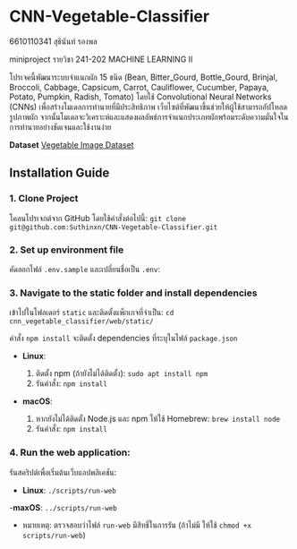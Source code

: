 # CNN-Vegetable-Classifier


6610110341 สุธินันท์ รองพล

miniproject รายวิชา 241-202 MACHINE LEARNING II

โปรเจคนี้พัฒนาระบบจำแนกผัก 15 ชนิด (Bean, Bitter_Gourd, Bottle_Gourd, Brinjal, Broccoli, Cabbage, Capsicum, Carrot, Cauliflower, Cucumber, Papaya, Potato, Pumpkin, Radish, Tomato) โดยใช้ Convolutional Neural Networks (CNNs) เพื่อสร้างโมเดลการทำนายที่มีประสิทธิภาพ เว็บไซต์ที่พัฒนาขึ้นช่วยให้ผู้ใช้สามารถอัปโหลดรูปภาพผัก จากนั้นโมเดลจะวิเคราะห์และแสดงผลลัพธ์การจำแนกประเภทผักพร้อมระดับความมั่นใจในการทำนายอย่างชัดเจนและใช้งานง่าย


**Dataset**
[Vegetable Image Dataset](https://www.kaggle.com/datasets/misrakahmed/vegetable-image-dataset)

## Installation Guide

 ### 1. Clone Project
โคลนโปรเจกต์จาก GitHub โดยใช้คำสั่งต่อไปนี้:
 `git clone git@github.com:Suthinxn/CNN-Vegetable-Classifier.git`
 
### 2. Set up environment file 
คัดลอกไฟล์ `.env.sample` และเปลี่ยนชื่อเป็น `.env`:

 ### 3. Navigate to the static folder and install dependencies 
 เข้าไปในโฟลเดอร์ `static` และติดตั้งแพ็กเกจที่จำเป็น:
 `cd cnn_vegetable_classifier/web/static/` 
 
คำสั่ง `npm install` จะติดตั้ง dependencies ที่ระบุในไฟล์ `package.json`
- **Linux**: 
	1. ติดตั้ง npm (ถ้ายังไม่ได้ติดตั้ง): 
`sudo apt install npm`
	2. รันคำสั่ง:
	`npm install`
	
- **macOS**:
	1. หากยังไม่ได้ติดตั้ง Node.js และ npm ให้ใช้ Homebrew:
`brew install node`
	2. รันคำสั่ง:
`npm install`

 ### 4. Run the web application:
รันสคริปต์เพื่อเริ่มต้นเว็บแอปพลิเคชัน:
- **Linux**:
 `./scripts/run-web`

-**maxOS**:
 `../scripts/run-web`  
 
 - หมายเหตุ: ตรวจสอบว่าไฟล์ `run-web` มีสิทธิ์ในการรัน (ถ้าไม่มี ให้ใช้ `chmod +x scripts/run-web`) 
